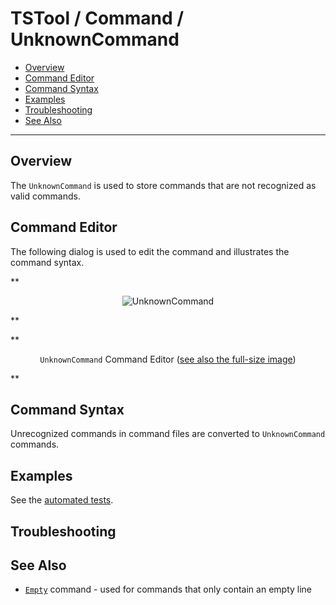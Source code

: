 # TSTool / Command / UnknownCommand #

* [Overview](#overview)
* [Command Editor](#command-editor)
* [Command Syntax](#command-syntax)
* [Examples](#examples)
* [Troubleshooting](#troubleshooting)
* [See Also](#see-also)

-------------------------

## Overview ##

The `UnknownCommand` is used to store commands that are not recognized as valid commands.

## Command Editor ##

The following dialog is used to edit the command and illustrates the command syntax.

**<p style="text-align: center;">
![UnknownCommand](UnknownCommand.png)
</p>**

**<p style="text-align: center;">
`UnknownCommand` Command Editor (<a href="../UnknownCommand.png">see also the full-size image</a>)
</p>**

## Command Syntax ##

Unrecognized commands in command files are converted to `UnknownCommand` commands.

## Examples ##

See the [automated tests](https://github.com/OpenCDSS/cdss-app-tstool-test/tree/master/test/commands/UnknownCommand).

## Troubleshooting ##

## See Also ##

* [`Empty`](../Empty/Empty.md) command - used for commands that only contain an empty line
